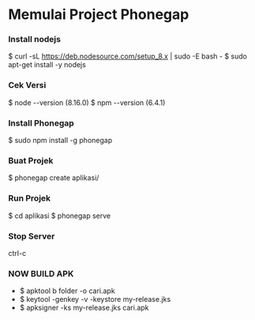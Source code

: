 # Memulai Project Phonegap

### Install nodejs
$ curl -sL https://deb.nodesource.com/setup_8.x | sudo -E bash -
$ sudo apt-get install -y nodejs

### Cek Versi
$ node --version  	(8.16.0)
$ npm --version 	(6.4.1)

### Install Phonegap
$ sudo npm install -g phonegap

### Buat Projek
$ phonegap create aplikasi/

### Run Projek
$ cd aplikasi
$ phonegap serve

### Stop Server
ctrl-c



### NOW BUILD APK
* $ apktool b folder -o cari.apk
* $ keytool -genkey -v -keystore my-release.jks
* $ apksigner -ks my-release.jks cari.apk
